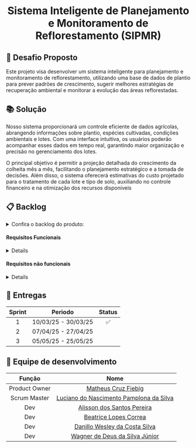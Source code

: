 <h1 align="center"> Sistema Inteligente de Planejamento e Monitoramento de Reflorestamento (SIPMR) </h1>

## :page_facing_up: Desafio Proposto
Este projeto visa desenvolver um sistema inteligente para planejamento e monitoramento de reflorestamento, utilizando uma base de dados de plantio para prever padrões de crescimento, 
sugerir melhores estratégias de recuperação ambiental e monitorar a evolução das áreas reflorestadas.


## :books: Solução
Nosso sistema proporcionará um controle eficiente de dados agrícolas, abrangendo informações sobre plantio, espécies cultivadas, condições ambientais e lotes. Com uma interface intuitiva, os usuários poderão acompanhar esses dados em tempo real, garantindo maior organização e precisão no gerenciamento dos lotes. 

O principal objetivo é permitir a projeção detalhada do crescimento da colheita mês a mês, facilitando o planejamento estratégico e a tomada de decisões. Além disso, o sistema oferecerá estimativas do custo projetado para o tratamento de cada lote e tipo de solo, auxiliando no controle financeiro e na otimização dos recursos disponíveis


## :clipboard: Backlog
<details>  
<summary> Confira o backlog do produto: </summary>
<br>
<table>
  <tr>
    <th>Prioridade</th>
    <th>Feature</th>
    <th>Sprint</th>
    <th>Requisitos</th>
  </tr>
  <tr>
    <td>Alta</td>
    <td>Dashboard Projeção de crescimento da colheita do lote informado</td>
    <td>1</td>
    <td>RF-6, RNF-1</td>
  </tr>
  <tr>
    <td>Alta</td>
    <td>Dashboard Projeção de desempenho (R$) da espécie com base nas condições de cada lote</td>
    <td>1</td>
    <td>RF-6, RNF-1</td>
  </tr>
  <tr>
    <td>Alta</td>
    <td>Dashboard Projeção de gastos com tratamento do solo</td>
    <td>1</td>
    <td>RF-6, RNF-1</td>
  </tr>
  <tr>
    <td>Alta</td>
    <td>Tela de dashboards</td>
    <td>1</td>
    <td>RF-6, RNF-1, RNF-4, RNF-6</td>
  </tr>
  <tr>
    <td>Alta</td>
    <td>Tela de atualização diária de plantios</td>
    <td>1</td>
    <td>RF-3, RNF-4, RNF-6</td>
  </tr>
  <tr>
    <td>Alta</td>
    <td>Tela de cadastro de plantios</td>
    <td>1</td>
    <td>RF-2, RNF-4, RNF-6</td>
  </tr>
  <tr>
    <td>Alta</td>
    <td>Autenticação de Usuário</td>
    <td>2</td>
    <td>RF-1, RNF-4, RNF-6, RNF-5</td>
  </tr>
  <tr>
    <td>Alta</td>
    <td>Criação de Conta</td>
    <td>2</td>
    <td>RF-1, RNF-4, RNF-6, RF-7, RNF-2</td>
  </tr>
  <tr>
    <td>Media</td>
    <td>Deleção de Conta</td>
    <td>2</td>
    <td>RF-8, RNF-4, RNF-6</td>
  </tr>
  <tr>
    <td>Media</td>
    <td>Permissionamento da tela de Usuário</td>
    <td>2</td>
    <td>RF-1, RNF-4, RNF-6</td>
  </tr>
  <tr>
    <td>Alta</td>
    <td>Notificação de vazamento de dados do usuários</td>
    <td>2</td>
    <td>RF-09, RNF-02</td>
  </tr>
  <tr>
    <td>Baixa</td>
    <td>Visualização de Informações Pessoais</td>
    <td>2</td>
    <td>RF-5, RNF-2</td>
  </tr>
  <tr>
    <td>Baixa</td>
    <td>Atualização de dados Pessoais</td>
    <td>2</td>
    <td>RNF-2, RF-5, RF-1 </td>
  </tr>
  <tr>
    <td>Media</td>
    <td>Cadastro de Lotes</td>
    <td>3</td>
    <td>RF-4, RNF-4, RNF-6</td>
  </tr>
  
  
  <tr>
    <td>Media</td>
    <td>Visualização de Lotes</td>
    <td>3</td>
    <td>RF-4, RNF-4, RNF-6</td>
  </tr>
  
  
  <tr>
    <td>Media</td>
    <td>Deleção de Lotes</td>
    <td>3</td>
    <td>RF-4, RNF-4, RNF-6</td>
  </tr>
  
  
  <tr>
    <td>Baixa</td>
    <td>Portabilidade de Dados</td>
    <td>3</td>
    <td>RF-7, RNF-3, RNF-02</td>
  </tr>
</table>
</details>

#### Requisitos Funcionais
<details>
  <table>
  <thead>
    <tr>
      <th>RF-id</th>
      <th>Requisito</th>
      <th>Descrição</th>
    </tr>
  </thead>
  <tbody>
    <tr>
      <td>RF-01</td>
      <td>Gerenciamento de Usuários</td>
      <td>O sistema deve permitir o gerenciamento de usuários, com dois tipos de acesso: <strong>Operador</strong> (gestão de dados) e <strong>Usuário</strong> (visualização de gráficos e dados do plantio). O objetivo é garantir a segurança e evitar acesso não autorizado aos dados sensíveis.</td>
    </tr>
    <tr>
      <td>RF-02</td>
      <td>Cadastro de Plantio</td>
      <td>O sistema deve permitir ao usuário inserir dados iniciais da colheita e criar vários lotes atrelados ao plantio. Cada lote deve incluir informações sobre <strong>espécie</strong>, <strong>quadrante</strong>, <strong>condição ambiental</strong> do dia e <strong>dados do solo</strong>.</td>
    </tr>
    <tr>
      <td>RF-03</td>
      <td>Atualização de Plantio Diário</td>
      <td>O sistema deve permitir que o usuário atualize todas as informações do plantio, exceto a <strong>espécie plantada</strong>. Além disso, o usuário poderá <strong>finalizar o plantio</strong> após a colheita, liberando o espaço para novos plantios.</td>
    </tr>
    <tr>
      <td>RF-04</td>
      <td>Gerenciamento de Lotes</td>
      <td>O sistema deve permitir ao usuário cadastrar, visualizar, deletar e gerenciar os lotes. Esses lotes podem ser utilizados nas funcionalidades do sistema, como projeção gráfica e atualização de dados.</td>
    </tr>
    <tr>
      <td>RF-05</td>
      <td>Disponibilização de Dados do Usuário</td>
      <td>O sistema deve permitir que os usuários visualizem e gerenciem seus próprios dados pessoais cadastrados, garantindo a conformidade com a LGPD (Lei Geral de Proteção de Dados).</td>
    </tr>
    <tr>
      <td>RF-06</td>
      <td>Projeção Gráfica dos Lotes</td>
      <td>O sistema deve oferecer um <strong>dashboard</strong> com projeções gráficas detalhadas para o usuário, incluindo: <strong>crescimento da colheita</strong>, <strong>desempenho financeiro (R$)</strong> da espécie, e <strong>gastos com tratamento do solo</strong> para cada lote.</td>
    </tr>
    <tr>
      <td>RF-07</td>
      <td>Autorização dos Termos de Uso</td>
      <td>O sistema deve solicitar <strong>autorização explícita</strong> do usuário em relação aos termos de uso</td>
    </tr>
    <tr>
      <td>RF-08</td>
      <td>Modificação ou Exclusão de Dados Pessoais</td>
      <td>O sistema deve permitir que o usuário solicite a <strong>modificação</strong> ou <strong>exclusão</strong> de seus dados pessoais a qualquer momento, proporcionando controle total sobre seus dados.</td>
    </tr>
    <tr>
      <td>RF-09</td>
      <td>Notificação de Vazamento de Dados</td>
      <td>O sistema deve enviar <strong>e-mails de notificação</strong> a todos os usuários em caso de <strong>vazamento de dados</strong>, informando quais dados foram expostos, conforme necessário pela LGPD.</td>
    </tr>
  </tbody>
</table>
</details>

#### Requisitos não funcionais
<details>
  <table>
  <thead>
    <tr>
      <th>RNF-id</th>
      <th>Requisito</th>
      <th>Descrição</th>
    </tr>
  </thead>
  <tbody>
    <tr>
      <td>RNF-01</td>
      <td>Aprendizado de Máquina</td>
      <td>O sistema deve utilizar <strong>modelos de aprendizado de máquina</strong> para prever dados importantes para o plantio, como crescimento, desempenho financeiro e necessidade de tratamentos do solo.</td>
    </tr>
    <tr>
      <td>RNF-02</td>
      <td>Transparência no Uso de Dados</td>
      <td>O sistema deve fornecer uma <strong>política de privacidade</strong> clara, informando como os dados dos usuários serão utilizados, por quanto tempo serão armazenados e quais dados específicos serão coletados, garantindo transparência e confiança.</td>
    </tr>
    <tr>
      <td>RNF-03</td>
      <td>Portabilidade de Dados</td>
      <td>O sistema deve permitir que os <strong>dados do usuário</strong> possam ser exportados e transferidos para <strong>outros sistemas</strong>, mantendo a segurança durante o processo de portabilidade, conforme exigido pela LGPD.</td>
    </tr>
    <tr>
      <td>RNF-04</td>
      <td>Compatibilidade com Resolução de Tela Desktop</td>
      <td>O sistema deve ser <strong>otimizado para telas de desktop</strong>, garantindo uma boa visualização e experiência de uso em dispositivos de tela maior.</td>
    </tr>
    <tr>
      <td>RNF-05</td>
      <td>Autenticação com JWT</td>
      <td>O sistema deve implementar <strong>autenticação e autorização utilizando tokens JWT</strong> (JSON Web Tokens), garantindo segurança nas interações do sistema e no acesso aos dados dos usuários.</td>
    </tr>
    <tr>
      <td>RNF-06</td>
      <td>Compatibilidade com Navegadores Principais</td>
      <td>O sistema deve ser <strong>compatível com os principais navegadores</strong> da web, como <strong>Edge</strong>, <strong>Chrome</strong> e <strong>Firefox</strong>, para garantir que todos os usuários possam acessar a plataforma de maneira funcional e sem problemas de compatibilidade.</td>
    </tr>
  </tbody>
</table>
</details>

## :calendar: Entregas

| Sprint | Periodo | Status |
| :---: | :---: | :---: |
| 1 | 10/03/25 - 30/03/25 |:white_check_mark:  |
| 2 | 07/04/25 - 27/04/25 |  |
| 3 | 05/05/25 - 25/05/25 |  |


## :busts_in_silhouette: Equipe de desenvolvimento

| Função | Nome |
| :---: | :---: |
| Product Owner | [Matheus Cruz Fiebig](https://github.com/matheus-fiebig) |
| Scrum Master | [Luciano do Nascimento Pamplona da Silva](https://github.com/lucianonps) |
| Dev | [Alisson dos Santos Pereira](https://github.com/41issonm) |
| Dev | [Beatrice Lopes Correa](https://github.com/beatricelopes) |
| Dev | [Danillo Wesley da Costa Silva](https://github.com/xxzidanilloxx) |
| Dev | [Wagner de Deus da Silva Júnior](https://github.com/wdeus) |

